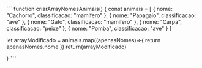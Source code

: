 ˋˋˋ 
function criarArrayNomesAnimais() {
    const animais = [
      { nome: "Cachorro", classificacao: "mamífero" },
      { nome: "Papagaio", classificacao: "ave" },
      { nome: "Gato", classificacao: "mamífero" },
      { nome: "Carpa", classificacao: "peixe" },
      { nome: "Pomba", classificacao: "ave" }
    ]

let arrayModificado = animais.map((apenasNomes)=>{
    return apenasNomes.nome
})
return(arrayModificado)

}
ˋˋˋ 